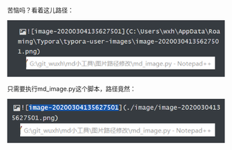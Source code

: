 苦恼吗？看着这儿路径：

![image-20200304135638051](./image/image-20200304135638051.png)

只需要执行md_image.py这个脚本，路径竟然：

![image-20200304135704755](./image/image-20200304135704755.png)


